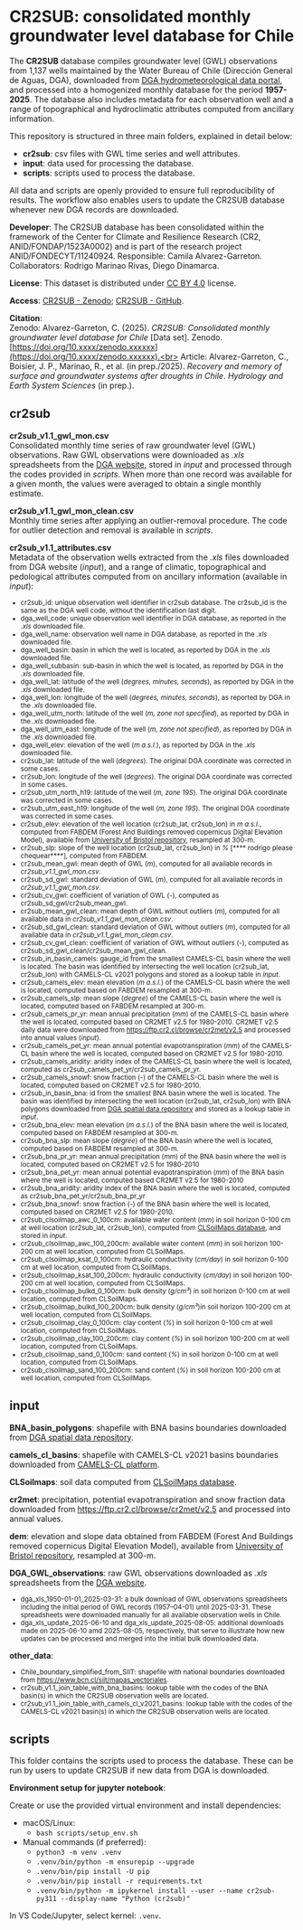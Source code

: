 # CR2SUB: consolidated monthly groundwater level database for Chile

The **CR2SUB** database compiles groundwater level (GWL) observations from 1,137 wells maintained by the Water Bureau of Chile (Dirección General de Aguas, DGA), downloaded from [DGA hydrometeorological data portal](https://snia.mop.gob.cl/BNAConsultas/reportes), and processed into a homogenized monthly database for the period **1957-2025**. The database also includes metadata for each observation well and a range of topographical and hydroclimatic attributes computed from ancillary information.  

This repository is structured in three main folders, explained in detail below: 
- **cr2sub**: csv files with GWL time series and well attributes.
- **input**: data used for processing the database.
- **scripts**: scripts used to process the database.

All data and scripts are openly provided to ensure full reproducibility of results. The workflow also enables users to update the CR2SUB database whenever new DGA records are downloaded. 

**Developer**: The CR2SUB database has been consolidated within the framework of the Center for Climate and Resilience Research (CR2, ANID/FONDAP/1523A0002) and is part of the research project ANID/FONDECYT/11240924. Responsible: Camila Alvarez-Garreton. Collaborators: Rodrigo Marinao Rivas, Diego Dinamarca.

**License**: This dataset is distributed under [CC BY 4.0](https://creativecommons.org/licenses/by/4.0/) license. 

**Access**: [CR2SUB - Zenodo](https://zenodo.org/records/xxxxxxx); [CR2SUB - GitHub](https://github.com/calvarezgarreton/cr2sub).  

**Citation**:  
Zenodo: Alvarez-Garreton, C. (2025). *CR2SUB: Consolidated monthly groundwater level database for Chile* [Data set]. Zenodo. [https://doi.org/10.xxxx/zenodo.xxxxxx](https://doi.org/10.xxxx/zenodo.xxxxxx).<br>
Article: Alvarez-Garreton, C., Boisier, J. P., Marinao, R., et al. (in prep./2025). *Recovery and memory of surface and groundwater systems after droughts in Chile*. *Hydrology and Earth System Sciences* (in prep.).  


## cr2sub

**cr2sub_v1.1_gwl_mon.csv**<br>
 Consolidated monthly time series of raw groundwater level (GWL) observations. Raw GWL observations were downloaded as _.xls_ spreadsheets from the [DGA website](https://snia.mop.gob.cl/BNAConsultas/reportes), stored in _input_ and processed through the codes provided in _scripts_. When more than one record was available for a given month, the values were averaged to obtain a single monthly estimate.

**cr2sub_v1.1_gwl_mon_clean.csv**<br>
 Monthly time series after applying an outlier-removal procedure. The code for outlier detection and removal is available in _scripts_.

**cr2sub_v1.1_attributes.csv**<br>
Metadata of the observation wells extracted from the _.xls_ files downloaded from DGA website (_input_), and a range of climatic, topographical and pedological attributes computed from on ancillary information (available in _input_):
<small>
- cr2sub_id: unique observation well identifier in cr2sub database. The cr2sub_id is the same as the DGA well code, without the identification last digit.<br>
- dga_well_code: unique observation well identifier in DGA database, as reported in the _.xls_ downloaded file.<br>
- dga_well_name: observation well name in DGA database, as reported in the _.xls_ downloaded file.<br>
- dga_well_basin: basin in which the well is located, as reported by DGA in the _.xls_ downloaded file.<br>
- dga_well_subbasin: sub-basin in which the well is located, as reported by DGA in the _.xls_ downloaded file.<br>
- dga_well_lat: latitude of the well (_degrees, minutes, seconds_), as reported by DGA in the _.xls_ downloaded file.<br>
- dga_well_lon: longitude of the well (_degrees, minutes, seconds_), as reported by DGA in the _.xls_ downloaded file.<br>
- dga_well_utm_north: latitude of the well (_m, zone not specified_), as reported by DGA in the _.xls_ downloaded file.<br>
- dga_well_utm_east: longitude of the well (_m, zone not specified_), as reported by DGA in the _.xls_ downloaded file.<br>
- dga_well_elev: elevation of the well (_m a.s.l._), as reported by DGA in the _.xls_ downloaded file.<br>
- cr2sub_lat: latitude of the well (_degrees_). The original DGA coordinate was corrected in some cases.<br> 
- cr2sub_lon: longitude of the well (_degrees_). The original DGA coordinate was corrected in some cases.<br>  
- cr2sub_utm_north_h19: latitude of the well (_m, zone 19S_). The original DGA coordinate was corrected in some cases.<br>
- cr2sub_utm_east_h19: longitude of the well (_m, zone 19S_). The original DGA coordinate was corrected in some cases.<br>
- cr2sub_elev: elevation of the well location (cr2sub_lat, cr2sub_lon) in _m a.s.l._, computed from FABDEM (Forest And Buildings removed copernicus Digital Elevation Model), available from [University of Bristol repository](https://data.bris.ac.uk/data/dataset/s5hqmjcdj8yo2ibzi9b4ew3sn), resampled at 300-m.<br>	
- cr2sub_slp: slope of the well location (cr2sub_lat, cr2sub_lon) in _%_ [**** rodrigo please chequear****], computed from FABDEM.<br>	
- cr2sub_mean_gwl: mean depth of GWL (_m_), computed for all available records in _cr2sub_v1.1_gwl_mon.csv_.<br>
- cr2sub_sd_gwl: standard deviation of GWL (_m_), computed for all available records in _cr2sub_v1.1_gwl_mon.csv_.<br>
- cr2sub_cv_gwl: coefficient of variation of GWL (_-_), computed as cr2sub_sd_gwl/cr2sub_mean_gwl.<br>
- cr2sub_mean_gwl_clean: mean depth of GWL without outliers (_m_), computed for all available data in _cr2sub_v1.1_gwl_mon_clean.csv_.<br>
- cr2sub_sd_gwl_clean: standard deviation of GWL without outliers (_m_), computed for all available data in _cr2sub_v1.1_gwl_mon_clean.csv_.<br>	
- cr2sub_cv_gwl_clean: coefficient of variation of GWL without outliers (_-_), computed as cr2sub_sd_gwl_clean/cr2sub_mean_gwl_clean.<br>	
- cr2sub_in_basin_camels: gauge_id from the smallest CAMELS-CL basin where the well is located. The basin was identified by intersecting the well location (cr2sub_lat, cr2sub_lon) with CAMELS-CL v2021 polygons and stored as a lookup table in _input_.<br>  
- cr2sub_camels_elev: mean elevation (_m a.s.l._) of the CAMELS-CL basin where the well is located, computed based on FABDEM resampled at 300-m.<br>  
- cr2sub_camels_slp: mean slope (_degree_) of the CAMELS-CL basin where the well is located, computed based on FABDEM resampled at 300-m.<br>  
- cr2sub_camels_pr_yr: mean annual precipitation (_mm_) of the CAMELS-CL basin where the well is located, computed based on CR2MET v2.5 for 1980-2010. CR2MET v2.5 daily data were downloaded from https://ftp.cr2.cl/browse/cr2met/v2.5 and processed into annual values (_input_).<br>  
- cr2sub_camels_pet_yr: mean annual potential evapotranspiration (_mm_) of the CAMELS-CL basin where the well is located, computed based on CR2MET v2.5 for 1980-2010.<br>  
- cr2sub_camels_aridity: aridity index of the CAMELS-CL basin where the well is located, computed as cr2sub_camels_pet_yr/cr2sub_camels_pr_yr.<br>  
- cr2sub_camels_snowf: snow fraction (_-_) of the CAMELS-CL basin where the well is located, computed based on CR2MET v2.5 for 1980-2010.<br>  
- cr2sub_in_basin_bna: id from the smallest BNA basin where the well is located. The basin was identified by intersecting the well location (cr2sub_lat, cr2sub_lon) with BNA polygons downloaded from [DGA spatial data repository](https://dga.mop.gob.cl/mapoteca-digital/) and stored as a lookup table in _input_.<br>  
- cr2sub_bna_elev: mean elevation (_m a.s.l._) of the BNA basin where the well is located, computed based on FABDEM resampled at 300-m.<br>  
- cr2sub_bna_slp: mean slope (_degree_) of the BNA basin where the well is located, computed based on FABDEM resampled at 300-m.<br>  
- cr2sub_bna_pr_yr: mean annual precipitation (_mm_) of the BNA basin where the well is located, computed based on CR2MET v2.5 for 1980-2010<br>	
- cr2sub_bna_pet_yr: mean annual potential evapotranspiration (_mm_) of the BNA basin where the well is located, computed based CR2MET v2.5 for 1980-2010<br>  
- cr2sub_bna_aridity: aridity index of the BNA basin where the well is located, computed as cr2sub_bna_pet_yr/cr2sub_bna_pr_yr<br>  	
- cr2sub_bna_snowf: snow fraction (_-_) of the BNA basin where the well is located, computed based on CR2MET v2.5 for 1980-2010.<br> 
- cr2sub_clsoilmap_awc_0_100cm: available water content (_mm_) in soil horizon 0-100 cm at well location (cr2sub_lat, cr2sub_lon), computed from [CLSoilMaps database](https://www.nature.com/articles/s41597-023-02536-x), and stored in _input_. <br> 
- cr2sub_clsoilmap_awc_100_200cm: available water content (_mm_) in soil horizon 100-200 cm at well location, computed from CLSoilMaps. <br>  
- cr2sub_clsoilmap_ksat_0_100cm: hydraulic conductivity (_cm/day_) in soil horizon 0-100 cm at well location, computed from CLSoilMaps. <br>  
- cr2sub_clsoilmap_ksat_100_200cm: hydraulic conductivity (_cm/day_) in soil horizon 100-200 cm at well location, computed from CLSoilMaps. <br>  
- cr2sub_clsoilmap_bulkd_0_100cm: bulk density (_g/cm³_) in soil horizon 0-100 cm at well location, computed from CLSoilMaps. <br>  
- cr2sub_clsoilmap_bulkd_100_200cm: bulk density (_g/cm³_)in soil horizon 100-200 cm at well location, computed from CLSoilMaps. <br>  
- cr2sub_clsoilmap_clay_0_100cm: clay content (_%_) in soil horizon 0-100 cm at well location, computed from CLSoilMaps. <br>   
- cr2sub_clsoilmap_clay_100_200cm: clay content (_%_) in soil horizon 100-200 cm at well location, computed from CLSoilMaps. <br>  
- cr2sub_clsoilmap_sand_0_100cm: sand content (_%_) in soil horizon 0-100 cm at well location, computed from CLSoilMaps. <br>   
- cr2sub_clsoilmap_sand_100_200cm: sand content (_%_) in soil horizon 100-200 cm at well location, computed from CLSoilMaps. <br>  
</small>

## input
**BNA_basin_polygons**: shapefile with BNA basins boundaries downloaded from [DGA spatial data repository](https://dga.mop.gob.cl/mapoteca-digital/).<br>  

**camels_cl_basins**: shapefile with CAMELS-CL v2021 basins boundaries downloaded from [CAMELS-CL platform](https://www.camels.cr2.cl/).<br>  

**CLSoilmaps**: soil data computed from [CLSoilMaps database](https://www.nature.com/articles/s41597-023-02536-x). 

**cr2met**: precipitation, potential evapotranspiration and snow fraction data downloaded from https://ftp.cr2.cl/browse/cr2met/v2.5 and processed into annual values.

**dem**: elevation and slope data obtained from FABDEM (Forest And Buildings removed copernicus Digital
Elevation Model), available from [University of Bristol repository](https://data.bris.ac.uk/data/dataset/s5hqmjcdj8yo2ibzi9b4ew3sn), resampled at 300-m.<br>

**DGA_GWL_observations**: raw GWL observations downloaded as _.xls_ spreadsheets from the [DGA website](https://snia.mop.gob.cl/BNAConsultas/reportes).
<small>
- dga_xls_1950-01-01_2025-03-31: a bulk download of GWL observations spreadsheets including the initial period of GWL records (1957–04-01) until 2025-03-31. These spreadsheets were downloaded manually for all available observation wells in Chile.
- dga_xls_update_2025-06-10 and dga_xls_update_2025-08-05: additional downloads made on 2025-06-10 amd 2025-08-05, respectively, that serve to illustrate how new updates can be processed and merged into the initial bulk downloaded data.
</small>

**other_data**:
<small>
- Chile_boundary_simplified_from_SIIT: shapefile with national boundaries downloaded from https://www.bcn.cl/siit/mapas_vectoriales. 
- cr2sub_v1.1_join_table_with_bna_basins: lookup table with the codes of the BNA basin(s) in which the CR2SUB observation wells are located.<br>  
- cr2sub_v1.1_join_table_with_camels_cl_v2021_basins: lookup table with the codes of the CAMELS-CL v2021 basin(s) in which the CR2SUB observation wells are located.<br>  
</small>

## scripts
This folder contains the scripts used to process the database. These can be run by users to update CR2SUB if new data from DGA is downloaded.

**Environment setup for jupyter notebook**:

Create or use the provided virtual environment and install dependencies:
- macOS/Linux:
    - `bash scripts/setup_env.sh`
- Manual commands (if preferred):
    - `python3 -m venv .venv`
    - `.venv/bin/python -m ensurepip --upgrade`
    - `.venv/bin/pip install -U pip`
    - `.venv/bin/pip install -r requirements.txt`
    - `.venv/bin/python -m ipykernel install --user --name cr2sub-py311 --display-name "Python (cr2sub)"`

In VS Code/Jupyter, select kernel: `.venv`.
